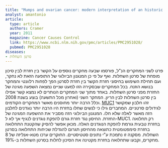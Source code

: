 ```yaml
---
title: "Mumps and ovarian cancer: modern interpretation of an historic association"
analyst: amantonio
article:
  type: article
  authors: Cramer
  year: 2011
  magazine: Cancer Causes Control
  link: https://www.ncbi.nlm.nih.gov/pmc/articles/PMC2951028/
  pubmed: PMC2951028
diseases:
- סרטן השחלות
---
```


פרט לשני המחקרים הנ"ל, פורסמו שבעה מחקרים נוספים על הקשר בין חזרת לבין סיכון מופחת של סרטן השחלות. ואף על פי כן המנגנון הביולוגי של התופעה הזאת לא נחקר, ועם תחילת השימוש בחיסוני חזרת הקשר בין חזרת לסרטן הפך לפחות רלוונטי והמחקר בנושא הוזנח.
בכל המחקרים שבסקירה הזו למעט שניים נמצאה השפעה מגינה של החזרת מפני סרטן השחלות. באחד מתוך שני המחקרים הנותרים לא נמצא קשר אפילו בין סרטן השחלות לבין הריון. המחקר השני (ואחרון מכל התשעה) בוצע בשנת 2008 וכלל הרבה יותר מחוסנים מאשר המחקרים הקודמים.
[MUC1](https://ru.wikipedia.org/wiki/MUC1) זהו חלבון שמקושר לגידולים סרטניים. המחברים גילו כי לנשים שחלו בחזרת היו הרבה יותר נוגדנים לחלבון הזה מאשר לאלה שלא חלו. המנגנון הביולוגי הזה מסביר את ההשפעה המגינה של החזרת.
החיסון נגד חזרת גורם להפקת נוגדנים לנגיף אך לא ל-MUC1. רק תחלואה בחזרת טבעית גורמת להפקת הנוגדנים האלה. מכאן אפשר להסיק שהקטנת התחלואה בחזרת סימפטומטית כתוצאה מהחיסון תגרום להגדלת שכיחות התחלואה בסרטן השחלות. מסקנה זו נתמכת ע"י נתונים סטטיסטיים.
החוקרים ערכו מטא-אנליזה של 8 מחקרים, וקבעו שתחלואה בחזרת מקטינה את הסיכון לחלות בסרטן השחלות ב-19%.
